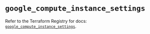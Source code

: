 # `google_compute_instance_settings`

Refer to the Terraform Registry for docs: [`google_compute_instance_settings`](https://registry.terraform.io/providers/hashicorp/google/6.13.0/docs/resources/compute_instance_settings).
